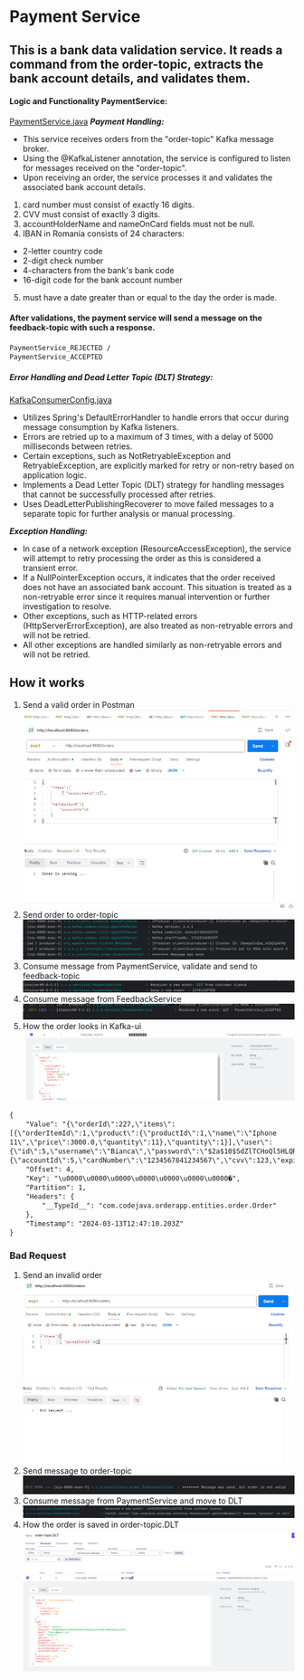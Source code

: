 # Payment Service

## This is a bank data validation service. It reads a command from the order-topic, extracts the bank account details, and validates them.

#### Logic and Functionality PaymentService:

[PaymentService.java](https://github.com/OanaBiancaTuca/OrderAppProject/blob/master/PaymentService/src/main/java/com/codejava/paymentservice/services/PaymentService.java)
***Payment Handling:***

- This service receives orders from the "order-topic" Kafka message broker.
- Using the @KafkaListener annotation, the service is configured to listen for messages received on the "order-topic".
- Upon receiving an order, the service processes it and validates the associated bank account details.

1. card number must consist of exactly 16 digits.
2. CVV must consist of exactly 3 digits.
3. accountHolderName and nameOnCard fields must not be null.
4. IBAN in Romania consists of 24 characters:

- 2-letter country code
- 2-digit check number
- 4-characters from the bank's bank code
- 16-digit code for the bank account number

5. must have a date greater than or equal to the day the order is made.

#### After validations, the payment service will send a message on the feedback-topic with such a response.

```
PaymentService_REJECTED /
PaymentService_ACCEPTED
```

##### Error Handling and Dead Letter Topic (DLT) Strategy:

[KafkaConsumerConfig.java](https://github.com/OanaBiancaTuca/OrderAppProject/blob/master/PaymentService/src/main/java/com/codejava/paymentservice/configs/KafkaConsumerConfig.java)

- Utilizes Spring's DefaultErrorHandler to handle errors that occur during message consumption by Kafka listeners.
- Errors are retried up to a maximum of 3 times, with a delay of 5000 milliseconds between retries.
- Certain exceptions, such as NotRetryableException and RetryableException, are explicitly marked for retry or non-retry
  based on application logic.
- Implements a Dead Letter Topic (DLT) strategy for handling messages that cannot be successfully processed after
  retries.
- Uses DeadLetterPublishingRecoverer to move failed messages to a separate topic for further analysis or manual
  processing.

***Exception Handling:***

- In case of a network exception (ResourceAccessException), the service will attempt to retry processing the order as
  this is considered a transient error.
- If a NullPointerException occurs, it indicates that the order received does not have an associated bank account. This
  situation is treated as a non-retryable error since it requires manual intervention or further investigation to
  resolve.
- Other exceptions, such as HTTP-related errors (HttpServerErrorException), are also treated as non-retryable errors and
  will not be retried.
- All other exceptions are handled similarly as non-retryable errors and will not be retried.

## How it works

1. Send a valid order in Postman
   ![Send Order](assets/sendOrder.png)
2. Send order to order-topic
   ![Send Order](assets/sendMessageToKafka.png)
3. Consume message from PaymentService, validate and send to feedback-topic
   ![Read Order](assets/receivedMessage.png)
4. Consume message from FeedbackService
   ![](assets/paymentServiceAccepted.png)
5. How the order looks in Kafka-ui
   ![Kafka UI](assets/messageInKafkaUI.png)

```
{
	"Value": "{\"orderId\":227,\"items\":[{\"orderItemId\":1,\"product\":{\"productId\":1,\"name\":\"Iphone 11\",\"price\":3000.0,\"quantity\":11},\"quantity\":1}],\"user\":{\"id\":5,\"username\":\"Bianca\",\"password\":\"$2a$10$SdZlTCHoQl5HLQRzDnfG2OE2WAoIuYX7nQHk7cNQfUpBCwFEyrMU2\",\"email\":\"bianca@gmail.com\",\"name\":\"bianca\",\"address\":\"\",\"phoneNumber\":\"\",\"enabled\":true,\"accountNonExpired\":true,\"credentialsNonExpired\":true,\"accountNonLocked\":true},\"bankAccount\":{\"accountId\":5,\"cardNumber\":\"1234567841234567\",\"cvv\":123,\"expiryMonth\":12,\"expiryYear\":2024,\"nameOnCard\":\"Bianca\",\"accountHolderName\":\"BCR\",\"ibanNumber\":\"RO49AAAA1131007593840001\"},\"totalAmount\":3000.0,\"status\":\"PENDING\"}",
	"Offset": 4,
	"Key": "\u0000\u0000\u0000\u0000\u0000\u0000\u0000�",
	"Partition": 1,
	"Headers": {
		"__TypeId__": "com.codejava.orderapp.entities.order.Order"
	},
	"Timestamp": "2024-03-13T12:47:10.203Z"
}
```

### Bad Request

1. Send an invalid order
   ![](assets/badRequest.png)
2. Send message to order-topic
   ![](assets/orderInvalid.png)
3. Consume message from PaymentService and move to DLT
   ![](assets/badMessageReceived.png)
4. How the order is saved in order-topic.DLT
   ![](assets/orderTopic.DLT.png)